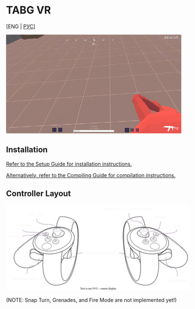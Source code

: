 # TABG VR
[ENG | [РУС](README_RU.md)]

![Shooting Test](img/shoot_test.gif)

## Installation
[Refer to the Setup Guide for installation instructions.](SETUP.md)

[Alternatively, refer to the Compiling Guide for compilation instructions.](COMPILING.md)

## Controller Layout
![Controller Layout](auxillary/controller_layout.svg)

(NOTE: Snap Turn, Grenades, and Fire Mode are not implemented yet!)